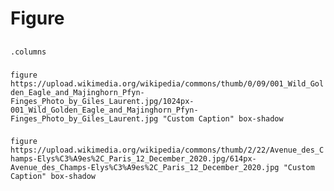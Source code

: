 # Figure

##
`.columns`

###

`figure https://upload.wikimedia.org/wikipedia/commons/thumb/0/09/001_Wild_Golden_Eagle_and_Majinghorn_Pfyn-Finges_Photo_by_Giles_Laurent.jpg/1024px-001_Wild_Golden_Eagle_and_Majinghorn_Pfyn-Finges_Photo_by_Giles_Laurent.jpg "Custom Caption" box-shadow`

###

`figure https://upload.wikimedia.org/wikipedia/commons/thumb/2/22/Avenue_des_Champs-Elys%C3%A9es%2C_Paris_12_December_2020.jpg/614px-Avenue_des_Champs-Elys%C3%A9es%2C_Paris_12_December_2020.jpg "Custom Caption" box-shadow`
